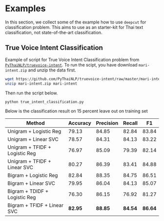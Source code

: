 # Examples

In this section, we collect some of the example how to use `deepcut` for classification problem.
This aims to use as an starter-kit for Thai text classification, not state-of-the-art classification.

## True Voice Intent Classification

Example of script for True Voice Intent Classification problem from [`PyThaiNLP/truevoice-intent`](https://github.com/PyThaiNLP/truevoice-intent).
To run the scipt, you have download `mari-intent.zip` and unzip the data first.

``` bash
wget https://github.com/PyThaiNLP/truevoice-intent/raw/master/mari-intent.zip
unzip mari-intent.zip mari-intent
```

Then run the script below.

``` bash
python true_intent_classification.py
```

Below is the classification result on 15 percent leave out on training set

| Method                         | Accuracy | Precision | Recall |   F1   |
| ------------------------------ | -------- | --------- | ------ | ------ |
| Unigram + Logistic Reg         | 79.13    | 84.85     | 82.84  | 83.84  |
| Unigram + Linear SVC           | 78.57    | 84.31     | 84.13  | 83.22  |
| Unigram + TFIDF + Logistic Reg | 76.97    | 85.09     | 79.39  | 82.14  |
| Unigram + TFIDF + Linear SVC   | 80.27    | 86.39     | 83.41  | 84.88  |
| Bigram + Logistic Reg          | 82.84    | 88.35     | 84.75  | 86.51  |
| Bigram + Linear SVC            | 79.95    | 86.04     | 84.13  | 85.07  |
| Bigram + TDIDF + Logistic Reg  | 76.30    | 86.15     | 76.92  | 81.27  |
| Bigram + TFIDF + Linear SVC    | **82.95** | **88.85** | **84.54** | **86.64**  |
